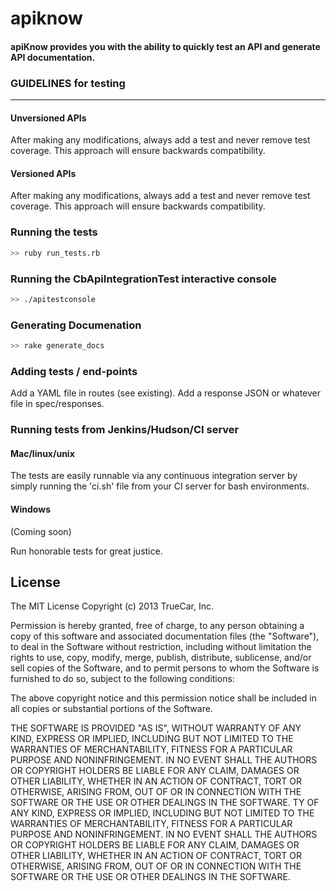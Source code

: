 # apiknow
#### apiKnow provides you with the ability to quickly test an API and generate API documentation.

### GUIDELINES for testing
-----
#### Unversioned APIs
After making any modifications, always add a test and never remove test coverage.
This approach will ensure backwards compatibility.

#### Versioned APIs
After making any modifications, always add a test and never remove test coverage.
This approach will ensure backwards compatibility.

### Running the tests
```bash
>> ruby run_tests.rb
```
### Running the CbApiIntegrationTest interactive console
```bash
>> ./apitestconsole
```

### Generating Documenation
```bash
>> rake generate_docs
```

### Adding tests / end-points
Add a YAML file in routes (see existing). Add a response JSON or whatever file in spec/responses.

### Running tests from Jenkins/Hudson/CI server
#### Mac/linux/unix
  The tests are easily runnable via any continuous integration server by simply running the 'ci.sh'
  file from your CI server for bash environments.

#### Windows
  (Coming soon)

Run honorable tests for great justice.

## License

The MIT License Copyright (c) 2013 TrueCar, Inc.

Permission is hereby granted, free of charge, to any person obtaining a copy of this software and associated documentation files (the "Software"), to deal in the Software without restriction, including without limitation the rights to use, copy, modify, merge, publish, distribute, sublicense, and/or sell copies of the Software, and to permit persons to whom the Software is furnished to do so, subject to the following conditions:

The above copyright notice and this permission notice shall be included in all copies or substantial portions of the Software.

THE SOFTWARE IS PROVIDED "AS IS", WITHOUT WARRANTY OF ANY KIND, EXPRESS OR IMPLIED, INCLUDING BUT NOT LIMITED TO THE WARRANTIES OF MERCHANTABILITY, FITNESS FOR A PARTICULAR PURPOSE AND NONINFRINGEMENT. IN NO EVENT SHALL THE AUTHORS OR COPYRIGHT HOLDERS BE LIABLE FOR ANY CLAIM, DAMAGES OR OTHER LIABILITY, WHETHER IN AN ACTION OF CONTRACT, TORT OR OTHERWISE, ARISING FROM, OUT OF OR IN CONNECTION WITH THE SOFTWARE OR THE USE OR OTHER DEALINGS IN THE SOFTWARE.
TY OF ANY KIND, EXPRESS OR IMPLIED, INCLUDING BUT NOT LIMITED TO THE WARRANTIES OF MERCHANTABILITY, FITNESS FOR A PARTICULAR PURPOSE AND NONINFRINGEMENT. IN NO EVENT SHALL THE AUTHORS OR COPYRIGHT HOLDERS BE LIABLE FOR ANY CLAIM, DAMAGES OR OTHER LIABILITY, WHETHER IN AN ACTION OF CONTRACT, TORT OR OTHERWISE, ARISING FROM, OUT OF OR IN CONNECTION WITH THE SOFTWARE OR THE USE OR OTHER DEALINGS IN THE SOFTWARE.
